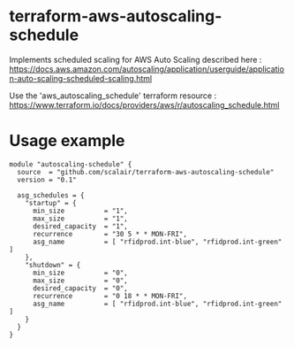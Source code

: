 # terraform-aws-autoscaling-schedule
Implements scheduled scaling for AWS Auto Scaling described here : https://docs.aws.amazon.com/autoscaling/application/userguide/application-auto-scaling-scheduled-scaling.html

Use the 'aws_autoscaling_schedule' terraform resource : https://www.terraform.io/docs/providers/aws/r/autoscaling_schedule.html

# Usage example
```
module "autoscaling-schedule" {
  source  = "github.com/scalair/terraform-aws-autoscaling-schedule"
  version = "0.1"

  asg_schedules = {
    "startup" = {
      min_size          = "1",
      max_size          = "1",
      desired_capacity  = "1",
      recurrence        = "30 5 * * MON-FRI",
      asg_name          = [ "rfidprod.int-blue", "rfidprod.int-green" ]
    },
    "shutdown" = {
      min_size          = "0",
      max_size          = "0",
      desired_capacity  = "0",
      recurrence        = "0 18 * * MON-FRI",
      asg_name          = [ "rfidprod.int-blue", "rfidprod.int-green" ]
    }
  }
}
```
